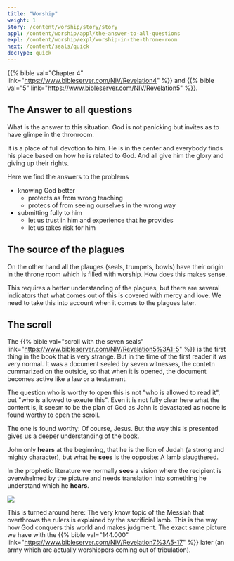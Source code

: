```yaml
---
title: "Worship"
weight: 1
story: /content/worship/story/story
appl: /content/worship/appl/the-answer-to-all-questions
expl: /content/worship/expl/worship-in-the-throne-room
next: /content/seals/quick
docType: quick
---
```


{{% bible val="Chapter 4" link="https://www.bibleserver.com/NIV/Revelation4" %}} and {{% bible val="5" link="https://www.bibleserver.com/NIV/Revelation5" %}}.

## The Answer to all questions

What is the answer to this situation. God is not panicking but invites as to have glimpe in the thronroom.

It is a place of full devotion to him. He is in the center and everybody finds his place based on how he is related to God. And all give him the glory and giving up their rights.

Here we find the answers to the problems
- knowing God better 
    - protects as from wrong teaching
    - protecs of from seeing ourselves in the wrong way
- submitting fully to him
    - let us trust in him and experience that he provides
    - let us takes risk for him
    
## The source of the plagues

On the other hand all the plauges (seals, trumpets, bowls) have their origin in the throne room which is filled with worship. How does this makes sense.

This requires a better understanding of the plagues, but there are several indicators that what comes out of this is covered with mercy and love. We need to take this into account when it comes to the plagues later.

## The scroll

The {{% bible val="scroll with the seven seals" link="https://www.bibleserver.com/NIV/Revelation5%3A1-5" %}} is the first thing in the book that is very strange. But in the time of the first reader it ws very normal. It was a document sealed by seven witnesses, the contetn cummarized on the outside, so that when it is opened, the document becomes active like a law or a testament.

The question who is worthy to open this is not "who is allowed to read it", but "who is allowed to exeute this". Even it is not fully clear here what the content is, it seesm to be the plan of God as John is devastated as noone is found worthy to open the scroll.

The one is found worthy: Of course, Jesus. But the way this is presented gives us a deeper understanding of the book.

John only **hears** at the beginning, that he is the lion of Judah (a strong and mighty character), but what he **sees** is the opposite: A lamb slaugthered. 

In the prophetic literature we normally **sees** a vision where the recipient is overwhelmed by the picture and needs translation into something he understand which he **hears**.

![](/images/hear_en.jpg)

This is turned around here: The very know topic of the Messiah that overthrows the rulers is explained by the sacrificial lamb. This is the way how God conquers this world and makes judgment. The exact same picture we have with the {{% bible val="144.000" link="https://www.bibleserver.com/NIV/Revelation7%3A5-17" %}} later (an army which are actually worshippers coming out of tribulation).

